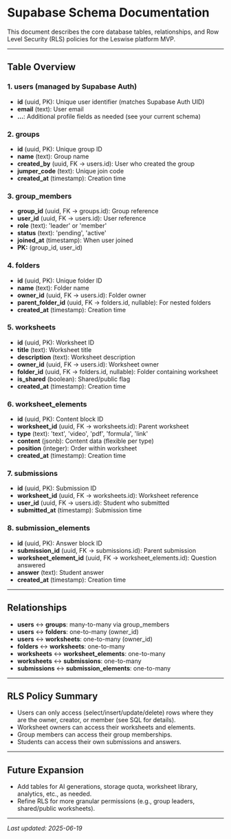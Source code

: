 # Supabase Schema Documentation

This document describes the core database tables, relationships, and Row Level Security (RLS) policies for the Leswise platform MVP.

---

## Table Overview

### 1. users (managed by Supabase Auth)
- **id** (uuid, PK): Unique user identifier (matches Supabase Auth UID)
- **email** (text): User email
- **...**: Additional profile fields as needed (see your current schema)

### 2. groups
- **id** (uuid, PK): Unique group ID
- **name** (text): Group name
- **created_by** (uuid, FK → users.id): User who created the group
- **jumper_code** (text): Unique join code
- **created_at** (timestamp): Creation time

### 3. group_members
- **group_id** (uuid, FK → groups.id): Group reference
- **user_id** (uuid, FK → users.id): User reference
- **role** (text): 'leader' or 'member'
- **status** (text): 'pending', 'active'
- **joined_at** (timestamp): When user joined
- **PK:** (group_id, user_id)

### 4. folders
- **id** (uuid, PK): Unique folder ID
- **name** (text): Folder name
- **owner_id** (uuid, FK → users.id): Folder owner
- **parent_folder_id** (uuid, FK → folders.id, nullable): For nested folders
- **created_at** (timestamp): Creation time

### 5. worksheets
- **id** (uuid, PK): Worksheet ID
- **title** (text): Worksheet title
- **description** (text): Worksheet description
- **owner_id** (uuid, FK → users.id): Worksheet owner
- **folder_id** (uuid, FK → folders.id, nullable): Folder containing worksheet
- **is_shared** (boolean): Shared/public flag
- **created_at** (timestamp): Creation time

### 6. worksheet_elements
- **id** (uuid, PK): Content block ID
- **worksheet_id** (uuid, FK → worksheets.id): Parent worksheet
- **type** (text): 'text', 'video', 'pdf', 'formula', 'link'
- **content** (jsonb): Content data (flexible per type)
- **position** (integer): Order within worksheet
- **created_at** (timestamp): Creation time

### 7. submissions
- **id** (uuid, PK): Submission ID
- **worksheet_id** (uuid, FK → worksheets.id): Worksheet reference
- **user_id** (uuid, FK → users.id): Student who submitted
- **submitted_at** (timestamp): Submission time

### 8. submission_elements
- **id** (uuid, PK): Answer block ID
- **submission_id** (uuid, FK → submissions.id): Parent submission
- **worksheet_element_id** (uuid, FK → worksheet_elements.id): Question answered
- **answer** (text): Student answer
- **created_at** (timestamp): Creation time

---

## Relationships
- **users** ↔ **groups**: many-to-many via group_members
- **users** ↔ **folders**: one-to-many (owner_id)
- **users** ↔ **worksheets**: one-to-many (owner_id)
- **folders** ↔ **worksheets**: one-to-many
- **worksheets** ↔ **worksheet_elements**: one-to-many
- **worksheets** ↔ **submissions**: one-to-many
- **submissions** ↔ **submission_elements**: one-to-many

---

## RLS Policy Summary
- Users can only access (select/insert/update/delete) rows where they are the owner, creator, or member (see SQL for details).
- Worksheet owners can access their worksheets and elements.
- Group members can access their group memberships.
- Students can access their own submissions and answers.

---

## Future Expansion
- Add tables for AI generations, storage quota, worksheet library, analytics, etc., as needed.
- Refine RLS for more granular permissions (e.g., group leaders, shared/public worksheets).

---

*Last updated: 2025-06-19*
